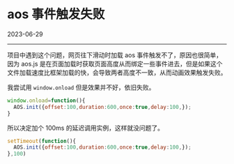 # aos 事件触发失败

2023-06-29  


---


项目中遇到这个问题，网页往下滑动时加载 aos 事件触发不了，原因也很简单，因为 aos.js 是在页面加载时获取页面高度从而绑定一些事件进去，但是如果这个文件加载速度比框架加载的快，会导致两者高度不一致，从而动画效果触发失败。

我尝试用 `window.onload` 但是效果并不好，依旧失败。

```js
window.onload=function(){
  AOS.init({offset:100,duration:600,once:true,delay:100,});
}
```

所以决定加个 100ms 的延迟调用实例，这样就没问题了。

```js
setTimeout(function(){
  AOS.init({offset:100,duration:600,once:true,delay:100,});
},100)
```
